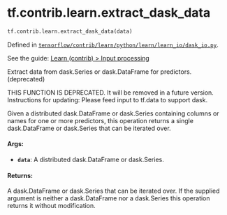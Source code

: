 <div itemscope itemtype="http://developers.google.com/ReferenceObject">
<meta itemprop="name" content="tf.contrib.learn.extract_dask_data" />
</div>

# tf.contrib.learn.extract_dask_data

``` python
tf.contrib.learn.extract_dask_data(data)
```



Defined in [`tensorflow/contrib/learn/python/learn/learn_io/dask_io.py`](https://www.tensorflow.org/code/tensorflow/contrib/learn/python/learn/learn_io/dask_io.py).

See the guide: [Learn (contrib) > Input processing](../../../../../api_guides/python/contrib.learn.md#Input_processing)

Extract data from dask.Series or dask.DataFrame for predictors. (deprecated)

THIS FUNCTION IS DEPRECATED. It will be removed in a future version.
Instructions for updating:
Please feed input to tf.data to support dask.

Given a distributed dask.DataFrame or dask.Series containing columns or names
for one or more predictors, this operation returns a single dask.DataFrame or
dask.Series that can be iterated over.

#### Args:

* <b>`data`</b>: A distributed dask.DataFrame or dask.Series.


#### Returns:

A dask.DataFrame or dask.Series that can be iterated over.
If the supplied argument is neither a dask.DataFrame nor a dask.Series this
operation returns it without modification.